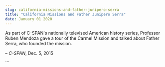```yaml
---
slug: california-missions-and-father-junipero-serra
title: "California Missions and Father Junipero Serra"
date: January 01 2020
---
```


 
<p>
  As part of C&#45;SPAN's nationally televised American history series,
  Professor Ruben Mendoza gave a tour of the Carmel Mission and talked about
  Father Serra, who founded the mission.
</p>
<p>– <em>C&#45;SPAN</em>, Dec. 5, 2015</p>
```
